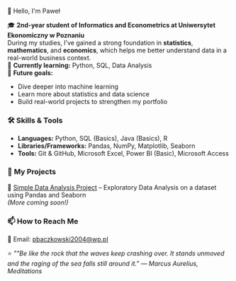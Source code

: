 👋 Hello, I'm Paweł

🎓 **2nd-year student of Informatics and Econometrics at Uniwersytet Ekonomiczny w Poznaniu**  
During my studies, I’ve gained a strong foundation in **statistics**, **mathematics**, and **economics**, which helps me better understand data in a real-world business context.  
🌱 **Currently learning:** Python, SQL, Data Analysis  
🚀 **Future goals:**  
- Dive deeper into machine learning  
- Learn more about statistics and data science  
- Build real-world projects to strengthen my portfolio  

### 🛠️ **Skills & Tools**  
- **Languages:** Python, SQL (Basics), Java (Basics), R  
- **Libraries/Frameworks:** Pandas, NumPy, Matplotlib, Seaborn  
- **Tools:** Git & GitHub, Microsoft Excel, Power BI (Basic), Microsoft Access  

### 📂 **My Projects**  
🔹 [Simple Data Analysis Project](link) – Exploratory Data Analysis on a dataset using Pandas and Seaborn  
*(More coming soon!)*  

### 📫 **How to Reach Me** 
📧 Email: pbaczkowski2004@wp.pl

⭐ *""Be like the rock that the waves keep crashing over. It stands unmoved and the raging of the sea falls still around it."
— Marcus Aurelius, Meditations*  

<!---
Paba1/Paba1 is a ✨ special ✨ repository because its `README.md` (this file) appears on your GitHub profile.
You can click the Preview link to take a look at your changes.
--->
